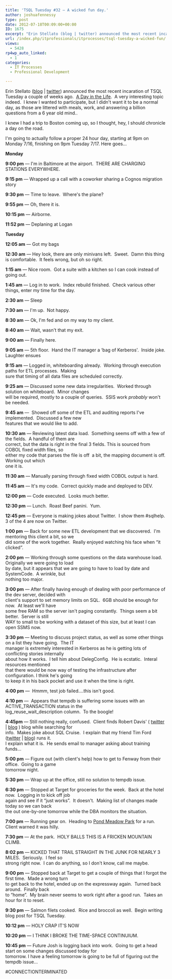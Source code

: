 ```yaml
---
title: 'TSQL Tuesday #32 – A wicked fun day.'
author: joshuafennessy
type: post
date: 2012-07-18T00:09:00+00:00
ID: 1675
excerpt: "Erin Stellato (blog | twitter) announced the most recent incaration of TSQL Tuesday a couple of weeks ago.  A Day in the Life.  A very interesting topic indeed.  I knew I wanted to participate, but I didn't want it to be a normal day, as those are litte&hellip;"
url: /index.php/itprofessionals/itprocesses/tsql-tuesday-a-wicked-fun/
views:
  - 5428
rp4wp_auto_linked:
  - 1
categories:
  - IT Processes
  - Professional Development

---
```

Erin Stellato ([blog][1] | [twitter][2]) announced the most recent incaration of TSQL Tuesday a couple of weeks ago.  <a title="TSQL Tuesday: A Day in the Life" href="http://erinstellato.com/2012/07/invitation-for-tsql-tuesday-day-life/" target="_blank">A Day in the Life</a>.  A very interesting topic indeed.  I knew I wanted to participate, but I didn't want it to be a normal day, as those are littered with meals, work, and answering a billion questions from a 6 year old mind..

I knew I had a trip to Boston coming up, so I thought, hey, I should chronicle a day on the road.

I'm going to actually follow a proper 24 hour day, starting at 9pm on Monday 7/16, finishing on 9pm Tuesday 7/17. Here goes…

**Monday** 

**9:00 pm** &#8212; I'm in Baltimore at the airport.  THERE ARE CHARGING STATIONS EVERYWHERE.

**9:15 pm** &#8212; Wrapped up a call with a coworker sharing a Cognos migration story

**9:30 pm** &#8212; Time to leave.  Where's the plane?

**9:55 pm** &#8212; Oh, there it is.

**10:15 pm** &#8212; Airborne.

**11:52 pm** &#8212; Deplaning at Logan

**Tuesday**

**12:05 am** &#8212; Got my bags

**12:30 am** &#8212; Hey look, there are only minivans left.  Sweet.  Damn this thing is comfortable.  It feels wrong, but oh so right.

**1:15 am** &#8212; Nice room.  Got a suite with a kitchen so I can cook instead of going out.

**1:45 am** &#8212; Log in to work.  Index rebuild finished.  Check various other things, enter my time for the day.

**2:30 am** &#8212; Sleep

**7:30 am** &#8212; I'm up.  Not happy.

**8:30 am** &#8212; Ok, I'm fed and on my way to my client.

**8:40 am** &#8212; Wait, wasn't that my exit.

**9:00 am** &#8212; Finally here.

**9:05 am** &#8212; 5th floor.  Hand the IT manager a &#8216;bag of Kerberos'.  Inside joke.  Laughter ensues

**9:15 am** &#8212; Logged in, whiteboarding already.  Working through execution paths for ETL processes.  Making    
sure that timing of all data files are scheduled correctly.

**9:25 am** &#8212; Discussed some new data irregularities.  Worked through solution on whiteboard.  Minor changes    
will be required, mostly to a couple of queries.  SSIS work _probably_ won't be needed.

**9:45 am** &#8212;  Showed off some of the ETL and auditing reports I've implemented.  Discussed a few new    
features that we would like to add.

**10:30 am** &#8212; Reviewing latest data load.  Something seems off with a few of the fields.  A handful of them are    
correct, but the data is right in the final 3 fields. This is sourced from COBOL fixed width files, so    
either my code that parses the file is off  a bit, the mapping document is off.  Working out which    
one it is.

**11:30 am** &#8212; Manually parsing through fixed width COBOL output is hard.

**11:45 am** &#8212; It's my code.  Correct quickly made and deployed to DEV.

**12:00 pm** &#8212; Code executed.  Looks much better.

**12:30 pm** &#8212; Lunch.  Roast Beef panini.  Yum.

**12:45 pm** &#8212; Everyone is making jokes about Twitter.  I show them #sqlhelp.  3 of the 4 are now on Twitter.

**1:00 pm** &#8212; Back for some new ETL development that we discovered.  I'm mentoring this client a bit, so we         
did some of the work together.  Really enjoyed watching his face when “it clicked”.

**2:00 pm** &#8212; Working through some questions on the data warehouse load.  Originally we were going to load    
by date, but it appears that we are going to have to load by date and SystemCode.  A wrinkle, but    
nothing too major.

**3:00 pm** &#8212; After finally having enough of dealing with poor performance of the dev server, decided with    
client's support to set memory limits on SQL.  6GB should be enough for now.  At least we'll have    
some free RAM so the server isn't paging constantly.  Things seem a bit better.  Server is still    
WAY to small to be working with a dataset of this size, but at least I can open SSMS now.

**3:30 pm** &#8212; Meeting to discuss project status, as well as some other things on a list they have going.  The IT    
manager is extremely interested in Kerberos as he is getting lots of conflicting stories internally    
about how it works.  I tell him about DelegConfig.  He is ecstatic.  Interal resources mentioned    
that there would be now way of testing the infrastructure after configuration. I think he's going    
to keep it in his back pocket and use it when the time is right.

**4:00 pm** &#8212;  Hmmm, test job failed….this isn't good.

**4:10 pm** &#8212;  Appears that tempdb is suffering some issues with an ACTIVE_TRANSACTION status in the    
log\_reuse\_wait_description column.  To the boogle!

**4:45pm** &#8212; Still nothing really, confused.  Client finds Robert Davis' ( [twitter][3] | [blog][4] ) blog while searching for    
info.  Makes joke about SQL Cruise.  I explain that my friend Tim Ford ([twitter][5] | [blog][6]) runs it.     
I explain what it is.  He sends email to manager asking about training funds…

**5:00 pm** &#8212; Figure out (with client's help) how to get to Fenway from their office.  Going to a game    
tomorrow night.

**5:30 pm** &#8212; Wrap up at the office, still no solution to tempdb issue.

**6:30 pm** &#8212; Stopped at Target for groceries for the week.  Back at the hotel now.  Logging in to kick off job    
again and see if it “just works”.  It doesn't.  Making list of changes made today so we can back    
the out one-by-one tomorrow while the DBA monitors the situation.

**7:00 pm** &#8212; Running gear on.  Heading to <a title="Pond Meadow Park" href="http://pondmeadowpark.org/" target="_blank">Pond Meadow Park</a> for a run.  Client warned it was hilly.

**7:30 pm** &#8212; At the park.  HOLY BALLS THIS IS A FRICKEN MOUNTAIN CLIMB.

**8:02 pm** &#8212; KICKED THAT TRAIL STRAIGHT IN THE JUNK FOR NEARLY 3 MILES.  Seriously.  I feel so    
strong right now.  I can do anything, so I don't know, call me maybe.

**9:00 pm** &#8212; Stopped back at Target to get a couple of things that I forgot the first time.  Made a wrong turn    
to get back to the hotel, ended up on the expressway again.  Turned back around.  Finally back    
to “home”.  My brain never seems to work right after a good run.  Takes an hour for it to reset.

**9:30 pm** &#8212; Salmon filets cooked.  Rice and broccoli as well.  Begin writing blog post for TSQL Tuesday.

**10:12 pm** &#8212; HOLY CRAP IT'S NOW

**10:20 pm** &#8212; I THINK I BROKE THE TIME-SPACE CONTINUIUM.

**10:45 pm** &#8212; Future Josh is logging back into work.  Going to get a head start on some changes discussed today for    
tomorrow. I have a feeling tomorrow is going to be full of figuring out the tempdb issue…

#CONNECTIONTERMINATED

 [1]: http://erinstellato.com/
 [2]: http://twitter.com/erinstellato
 [3]: http://www.twitter.com/SQLSoldier/ "Robert Davis on Twitter"
 [4]: http://www.sqlsoldier.com "SQLSoldier dot com"
 [5]: http://www.twitter.com/SQLAgentMan/ "Tim Ford on Twitter"
 [6]: http://www.thesqlagentman.com "The SQLAgentMan dot com"